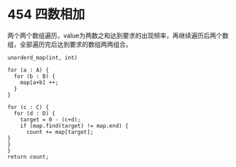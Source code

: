 # 454 四数相加

两个两个数组遍历，value为两数之和达到要求的出现频率，再继续遍历后两个数组，全部遍历完后达到要求的数组两两组合。

```
unorderd_map(int, int)

for (a : A) {
  for (b : B) {
    map[a+b] ++;
  }
}

for (c : C) {
  for (d : D) {
    target = 0 - (c+d);
    if (map.find(target) != map.end) {
      count += map[target];
}
}
}
return count;
```
